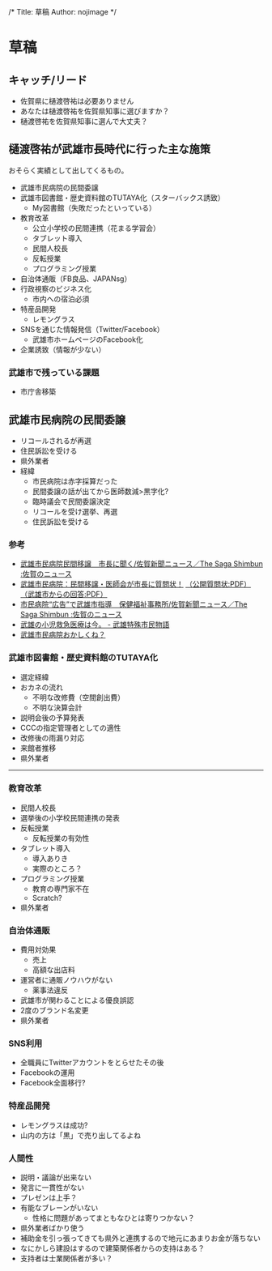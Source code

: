 /*
Title: 草稿
Author: nojimage
*/

# 草稿

## キャッチ/リード

- 佐賀県に樋渡啓祐は必要ありません
- あなたは樋渡啓祐を佐賀県知事に選びますか？
- 樋渡啓祐を佐賀県知事に選んで大丈夫？

## 樋渡啓祐が武雄市長時代に行った主な施策

おそらく実績として出してくるもの。

- 武雄市民病院の民間委譲
- 武雄市図書館・歴史資料館のTUTAYA化（スターバックス誘致）
  - My図書館（失敗だったといっている）
- 教育改革
  - 公立小学校の民間連携（花まる学習会）
  - タブレット導入
  - 民間人校長
  - 反転授業
  - プログラミング授業
- 自治体通販（FB良品、JAPANsg）
- 行政視察のビジネス化
  - 市内への宿泊必須
- 特産品開発
  - レモングラス
- SNSを通じた情報発信（Twitter/Facebook）
  - 武雄市ホームページのFacebook化
- 企業誘致（情報が少ない）

### 武雄市で残っている課題

- 市庁舎移築

## 武雄市民病院の民間委譲

- リコールされるが再選
- 住民訴訟を受ける
- 県外業者
- 経緯
  - 市民病院は赤字採算だった
  - 民間委譲の話が出てから医師数減>黒字化?
  - 臨時議会で民間委譲決定
  - リコールを受け選挙、再選
  - 住民訴訟を受ける

### 参考
- [武雄市民病院民間移譲　市長に聞く/佐賀新聞ニュース／The Saga Shimbun :佐賀のニュース](http://www1.saga-s.co.jp/news/saga.0.927046.article.html)
- [武雄市民病院：民間移譲・医師会が市長に質問状！](http://fukuoka-seikei.com/08-0702-f1.htm)
  [（公開質問状:PDF）](http://www.city.takeo.lg.jp/dbps_data/_material_/localhost/images/kakuka/zaisei/kaitou.pdf)
  [（武雄市からの回答:PDF）](http://www.city.takeo.lg.jp/dbps_data/_material_/localhost/images/kakuka/zaisei/kaitou.pdf "http://www.city.takeo.lg.jp/dbps_data/_material_/localhost/images/kakuka/zaisei/kaitou.pdf")
- [市民病院“広告”で武雄市指導　保健福祉事務所/佐賀新聞ニュース／The Saga Shimbun :佐賀のニュース](http://www1.saga-s.co.jp/news/saga.0.1051767.article.html)
- [武雄の小児救急医療は今。 - 武雄特殊市民物語](http://pochipochi1111.hatenablog.com/entry/2014/04/10/090923)
- [武雄市民病院おかしくね？](http://mimizun.com/log/2ch/hosp/1219851234/)


### 武雄市図書館・歴史資料館のTUTAYA化

- 選定経緯
- おカネの流れ
  - 不明な改修費（空間創出費）
  - 不明な決算会計
- 説明会後の予算発表
- CCCの指定管理者としての適性
- 改修後の雨漏り対応
- 来館者推移
- 県外業者

----

### 教育改革

- 民間人校長
- 選挙後の小学校民間連携の発表
- 反転授業
  - 反転授業の有効性
- タブレット導入
  - 導入ありき
  - 実際のところ？
- プログラミング授業
  - 教育の専門家不在
  - Scratch?
- 県外業者

### 自治体通販

- 費用対効果
  - 売上
  - 高額な出店料
- 運営者に通販ノウハウがない
  - 薬事法違反
- 武雄市が関わることによる優良誤認
- 2度のブランド名変更
- 県外業者


### SNS利用

- 全職員にTwitterアカウントをとらせたその後
- Facebookの運用
- Facebook全面移行?

### 特産品開発

- レモングラスは成功?
- 山内の方は「黒」で売り出してるよね


### 人間性

- 説明・議論が出来ない
- 発言に一貫性がない
- プレゼンは上手？
- 有能なブレーンがいない
  - 性格に問題があってまともなひとは寄りつかない？
- 県外業者ばかり使う
- 補助金を引っ張ってきても県外と連携するので地元にあまりお金が落ちない
- なにかしら建設はするので建築関係者からの支持はある？
- 支持者は士業関係者が多い？

